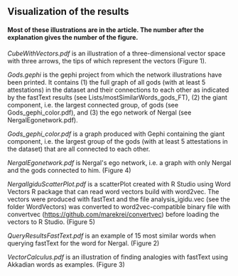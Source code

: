 ## Visualization of the results
#### Most of these illustrations are in the article. The number after the explanation gives the number of the figure.

*CubeWithVectors.pdf* is an illustration of a three-dimensional vector space with three arrows, the tips of which represent the vectors (Figure 1).

*Gods.gephi* is the gephi project from which the network illustrations have been printed. It contains (1) the full graph of all gods (with at least 5 attestations) in the dataset and their connections to each other as indicated by the fastText results (see Lists/mostSimilarWords_gods_FT), (2) the giant component, i.e. the largest connected group, of gods (see Gods_gephi_color.pdf), and (3) the ego network of Nergal (see NergalEgonetwork.pdf).

*Gods_gephi_color.pdf* is a graph produced with Gephi containing the giant component, i.e. the largest group of the gods (with at least 5 attestations in the dataset) that are all connected to each other.

*NergalEgonetwork.pdf* is Nergal's ego network, i.e. a graph with only Nergal and the gods connected to him. (Figure 4)

*NergalIgiduScatterPlot.pdf* is a scatterPlot created with R Studio using Word Vectors R package that can read word vectors build with word2vec. The vectors were produced with fastText and the file analysis_igidu.vec (see the folder WordVectors) was converted to word2vec-compatible binary file with convertvec (https://github.com/marekrei/convertvec) before loading the vectors to R Studio. (Figure 5)

*QueryResultsFastText.pdf* is an example of 15 most similar words when querying fastText for the word for Nergal. (Figure 2)

*VectorCalculus.pdf* is an illustration of finding analogies with fastText using Akkadian words as examples. (Figure 3)
